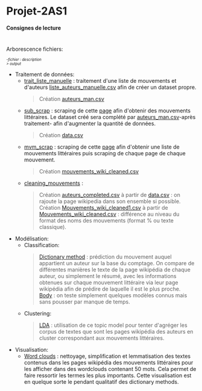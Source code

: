 # Projet-2AS1
**Consignes de lecture**
#
Arborescence fichiers:<br>

<sub><sup>*-fichier : description*</sup></sub><br>
     <sub><sup>*> output*</sup></sub>

- Traitement de données:
    - [trait_liste_manuelle](trait_liste_manuelle.ipynb) : traitement d'une liste de mouvements et d'auteurs [liste_auteurs_manuelle.csv](liste_auteurs_manuelle.csv) afin de créer un dataset propre.
        > Création [auteurs_man.csv](auteurs_man.csv)
    - [sub_scrap](sub_scrap.ipynb) : scraping de cette [page](https://fr.wikipedia.org/wiki/Cat%C3%A9gorie:%C3%89crivain_par_mouvement_ou_courant_litt%C3%A9raire) afin d'obtenir des mouvements littéraires. Le dataset créé sera complété par [auteurs_man.csv](auteurs_man.csv)-après traitement- afin d'augmenter la quantité de données.
        > Création [data.csv](data.csv)
    - [mvm_scrap](mvm_scrap.ipynb) : scraping de cette [page](https://fr.wikipedia.org/wiki/Liste_des_mouvements_litt%C3%A9raires) afin d'obtenir une liste de mouvements littéraires puis scraping de chaque page de chaque mouvement.
        > Création [mouvements_wiki_cleaned.csv](Mouvements_wiki_cleaned.csv) 
    - [cleaning_mouvements](cleaning_mouvements.ipynb) : 
        > Création [auteurs_completed.csv](auteurs_completed.ipynb) à partir de [data.csv](data.ipynb) : on rajoute la page wikipedia dans son ensemble si possible.<br>
        > Création [Mouvements_wiki_cleaned1.csv](Mouvements_wiki_cleaned1.csv) à partir de [Mouvements_wiki_cleaned.csv](Mouvements_wiki_cleaned.csv) : différence au niveau du format des noms des mouvements (format % ou texte classique).<br>
- Modélisation:
    - Classification:
        > [Dictionary method](pred_dictionary_method.ipynb) : prédiction du mouvement auquel appartient un auteur sur la base du comptage. On compare de différentes manières le texte de la page wikipédia de chaque auteur, ou simplement le résumé, avec les informations obtenues sur chaque mouvement littéraire via leur page wikipédia afin de prédire de laquelle il est le plus proche.<br>
        > [Body](body.ipynb) : on teste simplement quelques modèles connus mais sans pousser par manque de temps.
    - Clustering: 
        > [LDA](LDA.ipynb) : utilisation de ce topic model pour tenter d'agréger les corpus de textes que sont les pages wikipédia des auteurs en cluster correspondant aux mouvements littéraires.
- Visualisation:
    - [Word clouds](projet_python_visualisation(1).ipynb) : nettoyage, simplification et lemmatisation des textes contenus dans les pages wikipédia des mouvements littéraires pour les afficher dans des wordclouds contenant 50 mots. Cela permet de faire ressortir les termes les plus importants. Cette visualisation est en quelque sorte le pendant qualitatif des dictionary methods.
